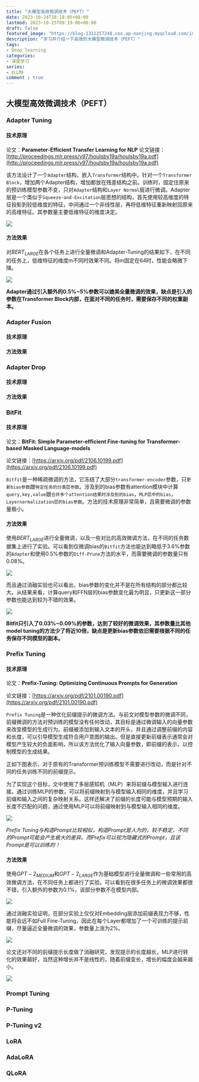 ```yaml
---
title: "大模型高效微调技术（PEFT）"
date: 2023-10-24T18:18:05+08:00
lastmod: 2023-10-25T09:19:06+08:00
draft: false
featured_image: "https://blog-1311257248.cos.ap-nanjing.myqcloud.com/imgs/LLM/LLM_title.jpg"
description: "学习并介绍一下高效的大模型微调技术（PEFT）"
tags:
- Deep_learning
categories:
- 深度学习
series:
- 《LLM》
comment : true
---
```


## 大模型高效微调技术（PEFT）

### Adapter Tuning

#### 技术原理

论文：**Parameter-Efficient Transfer Learning for NLP** 
论文链接：[http://proceedings.mlr.press/v97/houlsby19a/houlsby19a.pdf](http://proceedings.mlr.press/v97/houlsby19a/houlsby19a.pdf)

该方法设计了一个`Adapter`结构，嵌入`Transformer`结构中。针对一个`Transformer Block`，增加两个Adapter结构，增加都放在残差结构之前。训练时，固定住原来的预训练模型参数不变，只对`Adapter`结构和`Layer Normal`层进行微调。Adapter层是一个类似于`Squeeze-and-Excitation`层思想的结构，首先使用较高维度的特征投影到较低维度的特征，中间通过一个非线性层，再将低维特征重新映射回原来的高维特征。其参数量主要低维特征的维度决定。

![](https://blog-1311257248.cos.ap-nanjing.myqcloud.com/imgs/LLM/img1.jpg)

#### 方法效果

对$BERT_{LARGE}$在各个任务上进行全量微调和Adapter-Tuning的结果如下，在不同的任务上，低维特征的维度m不同时效果不同。将m固定在64时，性能会略微下降。

![](https://blog-1311257248.cos.ap-nanjing.myqcloud.com/imgs/LLM/img2.jpg)

**Adapter通过引入额外的0.5%~5%参数可以媲美全量微调的效果，缺点是引入的参数在Transformer Block内部，在面对不同的任务时，需要保存不同的权重副本。**

### Adapter Fusion

#### 技术原理

#### 方法效果

### Adapter Drop

#### 技术原理

#### 方法效果

### BitFit

#### 技术原理

论文：**BitFit: Simple Parameter-efﬁcient Fine-tuning for Transformer-based Masked Language-models**

论文链接：[https://arxiv.org/pdf/2106.10199.pdf](https://arxiv.org/pdf/2106.10199.pdf)

`Bitfit`是一种稀疏微调的方法，它冻结了大部分`transformer-encoder`参数，只`更新bias参数`跟`特定任务的分类层参数`。涉及到的bias参数有attention模块中计算`query,key,value`跟`合并多个attention结果时涉及到的bias`，`MLP层中的bias`，`Layernormalization层的bias参数`。方法的技术原理非常简单，且需要微调的参数量极小。

#### 方法效果

使用$BERT_{LARGE}$进行全量微调，以及一些对比的高效微调方法，在不同的任务数据集上进行了实验。可以看到仅微调bias的`Bitfit`方法也能达到略低于3.6%参数的`Adapter`和使用0.5%参数的`Diff-Prune`方法的水平，而需要微调的参数量只有0.08%。

![](https://blog-1311257248.cos.ap-nanjing.myqcloud.com/imgs/LLM/img3.jpg)

而且通过消融实验也可以看出，bias参数的变化并不是在所有结构的部分都比较大。从结果来看，计算query和FFN层的bias参数变化最为明显，只更新这一部分参数也能达到较为不错的效果。

![](https://blog-1311257248.cos.ap-nanjing.myqcloud.com/imgs/LLM/img4.jpg)

**Bitfit只引入了0.03%~0.09%的参数，达到了较好的微调效果，其参数量比其他model tuning的方法少了将近10倍，缺点是更新bias参数依旧需要根据不同的任务保存不同模型的副本。**

### Prefix Tuning

#### 技术原理

论文：**Preﬁx-Tuning: Optimizing Continuous Prompts for Generation**

论文链接：[https://arxiv.org/pdf/2101.00190.pdf](https://arxiv.org/pdf/2101.00190.pdf)

`Prefix Tuning`是一种优化前缀提示的微调方法。与前文对模型参数的微调不同，前缀微调的方法对预训练的模型没有任何改动，其目标是通过微调输入的向量参数来改变模型的生成行为。前缀被添加到输入文本的开头，并且通过调整前缀的内容和长度，可以引导模型生成符合用户意图的输出。但是直接更新前缀表示通常会对模型产生较大的负面影响，所以该方法优化了输入向量参数，即前缀的表示，以控制模型的生成结果。

正如下图表示，对于原有的Transformer预训练模型不需要进行改动，而是针对不同的任务训练不同的前缀提示。

为了实现这个目标，文中使用了多层感知机（MLP）来将前缀与模型输入进行连接。通过训练MLP的参数，可以将前缀映射到与模型输入相同的维度，并且学习前缀和输入之间的复杂映射关系。这样还解决了前缀的长度可能与模型预期的输入长度不匹配的问题，通过使用MLP可以将前缀映射到与模型输入相同的维度。

![](https://blog-1311257248.cos.ap-nanjing.myqcloud.com/imgs/LLM/img5.jpg)

*Prefix Tuning与构造Prompt比较相似，构造Prompt是人为的，较不稳定，不同的Prompt可能会产生极大的差异。而Prefix可以视为隐藏式的Prompt，且该Prompt是可以训练的！*

#### 方法效果

使用$GPT-2_{MEDIUM}$和$GPT-2_{LARGE}$作为基础模型进行全量微调和一些常用的高效微调方法，在不同任务上都进行了实验。可以看到在很多任务上的微调效果都很不错，引入额外的参数为0.1%，该部分参数不在模型内部。

![](https://blog-1311257248.cos.ap-nanjing.myqcloud.com/imgs/LLM/img6.jpg)

通过消融实验证明，在部分实验上仅仅对Embedding层添加前缀表现力不够，性能将会远不如Full Fine-Tuning，因此在每个Layer都增加了一个可训练的提示前缀，尽量逼近全量微调的效果，参数量上涨为2%。

![](https://blog-1311257248.cos.ap-nanjing.myqcloud.com/imgs/LLM/img7.jpg)

论文还对不同的前缀提示长度做了消融研究，发现提示的长度越长，MLP进行转化的效果越好，当然这种增长并不是线性的，随着前缀变长，增长的幅度会越来越小。

![](https://blog-1311257248.cos.ap-nanjing.myqcloud.com/imgs/LLM/img8.jpg)

### Prompt Tuning

### P-Tuning

### P-Tuning v2

### LoRA

### AdaLoRA

### QLoRA



